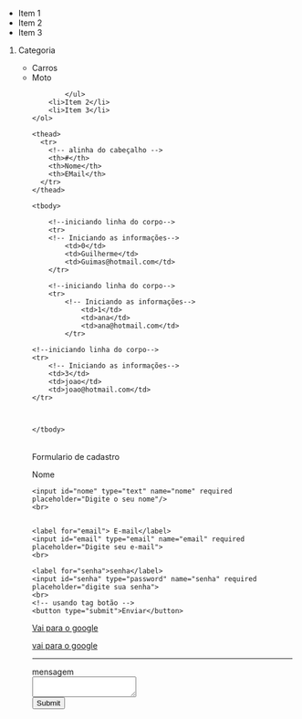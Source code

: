 <!DOCTYPE html>
<html lang="pt-br">
<head>
    <meta charset="UTF-8">
    <meta http-equiv="X-UA-Compatible" content="IE=edge">
    <meta name="viewport" content="width=device-width, initial-scale=1.0">
    <title>Document</title>
</head>
<!-- Conteudo Apresentado ao visitante -->
<body>
<!-- criação de menus-->
    <ul>
        <li>Item 1</li>
        <li>Item 2</li>
        <li>Item 3</li>
    </ul>
    <!-- Lista ordenada -->
    <ol>
        <li> Categoria </li>
            <ul>
                <li>Carros</li>
                <li>Moto</li>

            </ul>
        <li>Item 2</li>
        <li>Item 3</li>
    </ol>

<!-- Criando Tabelas  -->
<table>

<!-- Cabeçalho da tabela  -->
    <thead>
      <tr>
        <!-- alinha do cabeçalho -->
        <th>#</th>
        <th>Nome</th>
        <th>EMail</th>
      </tr>
    </thead>

    <tbody>

        <!--iniciando linha do corpo-->
        <tr>
        <!-- Iniciando as informações-->
            <td>0</td>
            <td>Guilherme</td>
            <td>Guimas@hotmail.com</td>
        </tr>

        <!--iniciando linha do corpo-->
        <tr>
            <!-- Iniciando as informações-->
                <td>1</td>
                <td>ana</td>
                <td>ana@hotmail.com</td>
            </tr>

    <!--iniciando linha do corpo-->
    <tr>
        <!-- Iniciando as informações-->
        <td>3</td>
        <td>joao</td>
        <td>joao@hotmail.com</td>
    </tr>



    </tbody>

</table>


<!-- Formulario -->
<form target="/pesquisar">
    <!-- Paragrafo -->
    <p> Formulario de cadastro </p>
    <!-- tag utilizada para dar nome ao input -->
    <label for="nome" > Nome </label>
    <!-- Tag para adicionar informções -->
    <!-- type: tipo de input que pode ser texto, email -->
    <!-- id: indentificador -->
    <!-- nome: nos ajudara a capturar a informação que foi passada -->
    <!-- required: valor booleano -->
    <!-- placeholder: informação dentro do input -->

    <input id="nome" type="text" name="nome" required placeholder="Digite o seu nome"/>
    <br>


    <label for="email"> E-mail</label>
    <input id="email" type="email" name="email" required placeholder="Digite seu e-mail">
    <br>

    <label for="senha">senha</label>
    <input id="senha" type="password" name="senha" required placeholder="digite sua senha">
    <br>
    <!-- usando tag botão -->
    <button type="submit">Enviar</button>





</form>

<a href="https://www.google.com.br/"> Vai para o google</a>
<br>
<!-- Target para abrir uma nova aba -->
<a href="https://www.google.com.br/" target="_blank">vai para o google</a>
<!-- hr:adiciona uma linha -->
<hr>
<!-- action: redireciona o usuario com as informações passadas -->
<form action="https://wa.me/55859">
   <label for="text">mensagem</label>
<br>
   <textarea id="text" name="text"></textarea>
<br>
<!-- usando tag input para enviar -->
<input type="submit">



</form>


</body>
</html>
